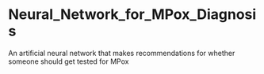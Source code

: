 # Neural_Network_for_MPox_Diagnosis
An artificial neural network that makes recommendations for whether someone should get tested for MPox
